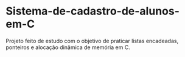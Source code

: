 # Sistema-de-cadastro-de-alunos-em-C
Projeto feito de estudo com o objetivo de praticar listas encadeadas, ponteiros e alocação dinâmica de memória em C.
